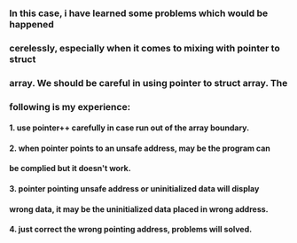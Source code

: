 ###   <p aline=right> In this case, i have learned some problems which would be happened </p>
### cerelessly, especially when it comes to mixing with pointer to struct
### array. We should be careful in using pointer to struct array. The 
### following is my experience:
#### 1. use pointer++ carefully in case run out of the array boundary.
#### 2. when pointer points to an unsafe address, may be the program can
#### be complied but it doesn't work.
#### 3. pointer pointing unsafe address or uninitialized data will display
#### wrong data, it may be the uninitialized data placed in wrong address.
#### 4. just correct the wrong pointing address, problems will solved.
